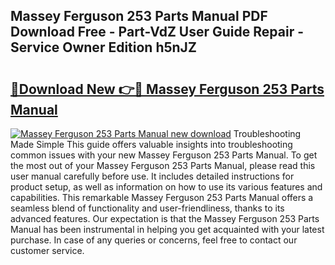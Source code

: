 ## Massey Ferguson 253 Parts Manual PDF Download Free - Part-VdZ User Guide Repair - Service Owner Edition h5nJZ

# <h2><a href="http://bc88229.oget.top/?id=Massey+Ferguson+253+Parts+Manual">🔗Download New 👉🔴 Massey Ferguson 253 Parts Manual</a></h2>

[![Massey Ferguson 253 Parts Manual new download](https://i.imgur.com/5g1atiW.png)](http://bc88229.oget.top/?id=Massey+Ferguson+253+Parts+Manual)
Troubleshooting Made Simple This guide offers valuable insights into troubleshooting common issues with your new Massey Ferguson 253 Parts Manual. To get the most out of your Massey Ferguson 253 Parts Manual, please read this user manual carefully before use. It includes detailed instructions for product setup, as well as information on how to use its various features and capabilities. This remarkable Massey Ferguson 253 Parts Manual offers a seamless blend of functionality and user-friendliness, thanks to its advanced features. Our expectation is that the Massey Ferguson 253 Parts Manual has been instrumental in helping you get acquainted with your latest purchase. In case of any queries or concerns, feel free to contact our customer service.
